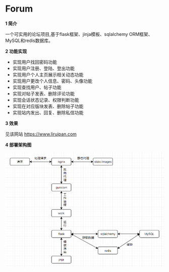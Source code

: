 # Forum
**1 简介**

一个可实用的论坛项目,基于flask框架、jinja模板、sqlalchemy ORM框架、MySQL和redis数据库。


**2 功能实现**

- 实现用户找回密码功能
- 实现用户注册、登陆、登出功能
- 实现用户个人主页展示相关动态功能
- 实现用户更改个人信息、密码、头像功能
- 实现查找用户、帖子功能
- 实现对帖子发表、删除评论功能
- 实现会话状态记录、权限判断功能
- 实现在对应版块发表、删除帖子功能
- 实现站内发出、回复、删除私信功能

**3 效果**

见该网站 https://www.liruipan.com

**4 部署架构图**

![架构图](static/struct.png)
